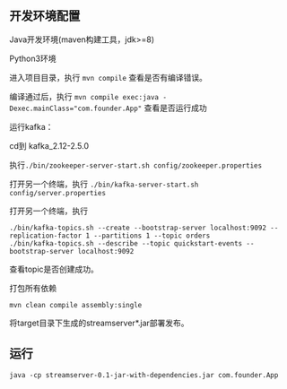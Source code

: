 ## 开发环境配置

Java开发环境(maven构建工具，jdk>=8)

Python3环境

进入项目目录，执行 `mvn compile` 查看是否有编译错误。

编译通过后，执行 `mvn compile exec:java -Dexec.mainClass="com.founder.App"` 查看是否运行成功

运行kafka：

cd到 kafka_2.12-2.5.0

执行`./bin/zookeeper-server-start.sh config/zookeeper.properties`

打开另一个终端，执行 ` ./bin/kafka-server-start.sh config/server.properties `

打开另一个终端，执行

```shell
./bin/kafka-topics.sh --create --bootstrap-server localhost:9092 --replication-factor 1 --partitions 1 --topic orders
./bin/kafka-topics.sh --describe --topic quickstart-events --bootstrap-server localhost:9092
```
查看topic是否创建成功。

打包所有依赖
```shell
mvn clean compile assembly:single
```
将target目录下生成的streamserver*.jar部署发布。

## 运行

```shell
java -cp streamserver-0.1-jar-with-dependencies.jar com.founder.App
```
